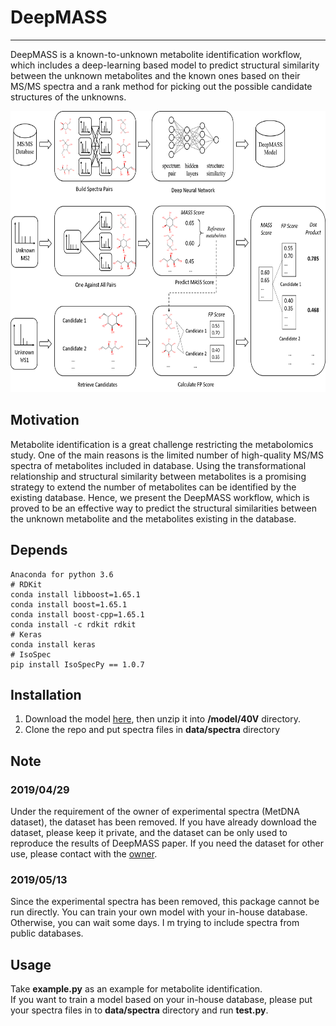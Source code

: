 # DeepMASS
***
DeepMASS is a known-to-unknown metabolite identification workflow, which includes a deep-learning based model to predict structural similarity between the unknown metabolites and the known ones based on their MS/MS spectra and a rank method for picking out the possible candidate structures of the unknowns.

<div align="center">
<img src="https://github.com/hcji/DeepMASS/blob/master/support/figure.png" width=600 height=450 />
</div>

## Motivation
Metabolite identification is a great challenge restricting the metabolomics study. One of the main reasons is the limited number of high-quality MS/MS spectra of metabolites included in database. Using the transformational relationship and structural similarity between metabolites is a promising strategy to extend the number of metabolites can be identified by the existing database. Hence, we present the DeepMASS workflow, which is proved to be an effective way to predict the structural similarities between the unknown metabolite and the metabolites existing in the database.

## Depends
	Anaconda for python 3.6
	# RDKit
	conda install libboost=1.65.1
	conda install boost=1.65.1
	conda install boost-cpp=1.65.1
	conda install -c rdkit rdkit
	# Keras
	conda install keras
	# IsoSpec
	pip install IsoSpecPy == 1.0.7
	
## Installation
1. Download the model [here](https://www.researchgate.net/profile/Hongchao_Ji/publication/328822822_DeepMASS_Model_for_Deep_MSMS-Aided_Structural-similarity_Scoring_for_Unknown_Metabolites_Identification/data/5be4d6a5299bf1124fc41e39/model-40V.zip), then unzip it into **/model/40V** directory.
2. Clone the repo and put spectra files in **data/spectra** directory

## Note
### 2019/04/29
Under the requirement of the owner of experimental spectra (MetDNA dataset), the dataset has been removed. If you have already download the dataset, please keep it private, and the dataset can be only used to reproduce the results of DeepMASS paper. If you need the dataset for other use, please contact with the [owner](http://www.metabolomics-shanghai.org/software.php).   
### 2019/05/13
Since the experimental spectra has been removed, this package cannot be run directly. You can train your own model with your in-house database. Otherwise, you can wait some days. I m trying to include spectra from public databases.  

## Usage
Take **example.py** as an example for metabolite identification.   
If you want to train a model based on your in-house database, please put your spectra files in to **data/spectra** directory and run **test.py**.
